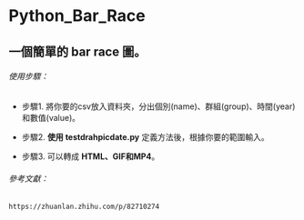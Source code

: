 # Python_Bar_Race
## 一個簡單的 bar race 圖。  

###### 使用步驟：
* 步驟1. 將你要的csv放入資料夾，分出個別(name)、群組(group)、時間(year)和數值(value)。

* 步驟2. **使用 testdrahpicdate.py** 定義方法後，根據你要的範圍輸入。

* 步驟3. 可以轉成 **HTML、GIF和MP4**。

###### 參考文獻：
`https://zhuanlan.zhihu.com/p/82710274`
